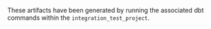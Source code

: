 These artifacts have been generated by running the associated dbt commands within the `integration_test_project`.
